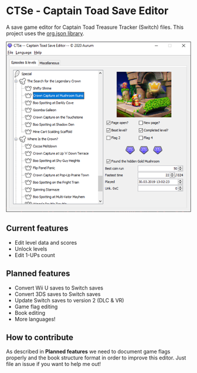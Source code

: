 # CTSe - Captain Toad Save Editor
A save game editor for Captain Toad Treasure Tracker (Switch) files. This project uses the [org.json library](https://mvnrepository.com/artifact/org.json/json).

![Screenshot](screenshot.png)

## Current features
- Edit level data and scores
- Unlock levels
- Edit 1-UPs count

## Planned features
- Convert Wii U saves to Switch saves
- Convert 3DS saves to Switch saves
- Update Switch saves to version 2 (DLC & VR)
- Game flag editing
- Book editing
- More languages!

## How to contribute
As described in **Planned features** we need to document game flags properly and the book structure format in order to improve this editor. Just file an issue if you want to help me out!